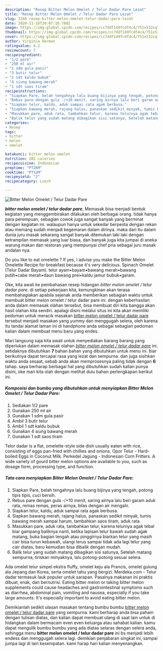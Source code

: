 ```yaml
---
description: "Resep Bitter Melon Omelet / Telur Dadar Pare Lezat"
title: "Resep Bitter Melon Omelet / Telur Dadar Pare Lezat"
slug: 3166-resep-bitter-melon-omelet-telur-dadar-pare-lezat
date: 2020-11-16T20:07:10.780Z
image: https://img-global.cpcdn.com/recipes/cc7ddf149fcdf4c4/751x532cq70/bitter-melon-omelet-telur-dadar-pare-foto-resep-utama.jpg
thumbnail: https://img-global.cpcdn.com/recipes/cc7ddf149fcdf4c4/751x532cq70/bitter-melon-omelet-telur-dadar-pare-foto-resep-utama.jpg
cover: https://img-global.cpcdn.com/recipes/cc7ddf149fcdf4c4/751x532cq70/bitter-melon-omelet-telur-dadar-pare-foto-resep-utama.jpg
author: Virginia Harmon
ratingvalue: 4.2
reviewcount: 7
recipeingredient:
- "1/2 pare"
- "250 ml air"
- "1 sdm gula pasir"
- "3 butir telur"
- "1 sdt kaldu bubuk"
- "4 siung bawang merah"
- "1 sdt saos tiram"
recipeinstructions:
- "Siapkan Pare, belah tengahnya lalu buang bijinya yang tengah, potong tipis tipis, cuci bersih."
- "Rebus pare dengan gula -/+10 menit, saring airnya lalu beri garam aduk rata, remas remas, peras airnya, bilas dengan air mengalir."
- "Siapkan telur, kaldu, aduk sampai rata agak berbusa."
- "Siapkan bawang merah, rajang halus, panaskan sedikit minyak, tumis bawang merah sampai harum, tambahkan saos tiram, aduk rata."
- "Masukkan pare, aduk rata, tambahkan telur, karena telurnya agak tebal biar gampang baliknya nanti, ketika lapisan telur bawah sudah agak matang, buka bagian tengah atau pinggirnya biarkan telur yang masih cair bisa turun kebawah, ulangi terus sampai tidak ada lagi telur yang cair diatas, baru kemudian bisa dibalik dengan mudah."
- "Balik telur yang sudah matang dibagikan sisi satunya, Setelah matang sempurna, tiriskan minyaknya, lalu potong-potong sesuai selera."
categories:
- Resep
tags:
- bitter
- melon
- omelet

katakunci: bitter melon omelet 
nutrition: 201 calories
recipecuisine: Indonesian
preptime: "PT26M"
cooktime: "PT32M"
recipeyield: "2"
recipecategory: Lunch

---
```



![Bitter Melon Omelet / Telur Dadar Pare](https://img-global.cpcdn.com/recipes/cc7ddf149fcdf4c4/751x532cq70/bitter-melon-omelet-telur-dadar-pare-foto-resep-utama.jpg)

<b><i>bitter melon omelet / telur dadar pare</i></b>, Memasak bisa menjadi bentuk kegiatan yang menggembirakan dilakukan oleh berbagai orang. tidak hanya para perempuan, sebagian cowok juga sangat banyak yang berminat dengan kegiatan ini. walaupun hanya untuk sekedar berpesta dengan rekan atau memang sudah menjadi kegemaran dalam dirinya. maka dari itu dalam dunia juru masak sekarang sangat banyak ditemukan laki laki dengan ketrampilan memasak yang luar biasa, dan banyak juga kita jumpai di aneka warung makan dan restoran yang mempunyai chef pria sebagai juru masak andalan nya.

Do you like to eat omelette ? If yes, I advise you make the Bitter Melon Omelette Recipe for breakfast because it&#39;s very delicious. Spinach Omelet (Telur Dadar Bayam). telur ayam•bayam•bawang merah•bawang putih•cabe merah•daun bawang prei•kaldu jamur bubuk•garam.

Oke, kita awali ke pembahasan resep hidangan <i>bitter melon omelet / telur dadar pare</i>. di setiap pekerjaan kita, kemungkinan akan terasa membahagiakan apabila sejenak anda memberikan sebagian waktu untuk membuat bitter melon omelet / telur dadar pare ini. dengan keberhasilan anda dalam memasak olahan tersebut, bisa membuat diri kita bangga akan hasil olahan kita sendiri. apalagi disini melalui situs ini kita akan memiliki pedoman untuk meracik masakan <u>bitter melon omelet / telur dadar pare</u> tersebut menjadi masakan yang yummy dan menggugah selera, oleh karena itu tandai alamat laman ini di handphone anda sebagai sebagian pedoman kalian dalam membuat menu baru yang endes.


Mari langsung saja kita awali untuk menyediakan barang barang yang diperlukan dalam memasak olahan <u><i>bitter melon omelet / telur dadar pare</i></u> ini. setidaknya dibutuhkan <b>7</b> bahan bahan yang dibutuhkan untuk menu ini. biar berikutnya dapat tercapai rasa yang lezat dan sempurna. dan juga sisihkan waktu anda sesaat, sebab anda akan memprosesnya paling tidak dengan <b>6</b> tahap. saya berharap berbagai hal yang dibutuhkan sudah kalian punya disini, oke mari kita olah dengan melihat dulu bahan perlengkapan berikut ini.

<!--inarticleads1-->

##### Komposisi dan bumbu yang dibutuhkan untuk menyiapkan Bitter Melon Omelet / Telur Dadar Pare:

1. Sediakan 1/2 pare
1. Gunakan 250 ml air
1. Gunakan 1 sdm gula pasir
1. Ambil 3 butir telur
1. Ambil 1 sdt kaldu bubuk
1. Gunakan 4 siung bawang merah
1. Gunakan 1 sdt saos tiram


Telor dadar is a flat, omelette-style side dish usually eaten with rice, consisting of eggs pan-fried with chillies and onions. Opor Telur - Hard-boiled Eggs in Coconut Milk. Perkedel Jagung - Indonesian Corn Fritters. A wide variety of gourd bitter melon options are available to you, such as dosage form, processing type, and function. 

<!--inarticleads2-->

##### Tata cara menyiapkan Bitter Melon Omelet / Telur Dadar Pare:

1. Siapkan Pare, belah tengahnya lalu buang bijinya yang tengah, potong tipis tipis, cuci bersih.
1. Rebus pare dengan gula -/+10 menit, saring airnya lalu beri garam aduk rata, remas remas, peras airnya, bilas dengan air mengalir.
1. Siapkan telur, kaldu, aduk sampai rata agak berbusa.
1. Siapkan bawang merah, rajang halus, panaskan sedikit minyak, tumis bawang merah sampai harum, tambahkan saos tiram, aduk rata.
1. Masukkan pare, aduk rata, tambahkan telur, karena telurnya agak tebal biar gampang baliknya nanti, ketika lapisan telur bawah sudah agak matang, buka bagian tengah atau pinggirnya biarkan telur yang masih cair bisa turun kebawah, ulangi terus sampai tidak ada lagi telur yang cair diatas, baru kemudian bisa dibalik dengan mudah.
1. Balik telur yang sudah matang dibagikan sisi satunya, Setelah matang sempurna, tiriskan minyaknya, lalu potong-potong sesuai selera.


Ada omelet telur simpel ekstra fluffy, omelet keju ala Prancis, omelet gulung ala Jepang dan Korea, serta omelet tahu yang bergizi. Merdeka.com - Telur dadar termasuk lauk populer untuk sarapan. Pasalnya makanan ini praktis dibuat, enak, dan bernutrisi. Eating bitter melon or taking bitter melon supplements could cause headaches and gastrointestinal symptoms such as diarrhea, abdominal pain, vomiting and nausea, especially if you take large amounts. It&#39;s especially important to avoid eating bitter melon. 

Demikianlah sedikit ulasan masakan tentang bumbu bumbu <u>bitter melon omelet / telur dadar pare</u> yang sempurna. kami berharap anda bisa paham dengan tulisan diatas, dan kalian dapat membuat ulang di saat lain untuk di hidangkan dalam bermacam even even keluarga atau sahabat kalian. kamu dapat mengulik bumbu bumbu yang ada diatas selaras dengan selera anda, sehingga menu <b>bitter melon omelet / telur dadar pare</b> ini bs menjadi lebih endess dan menggugah selera lagi. demikian penjabaran singkat ini, sampai jumpa lagi di lain kesempatan. kami harap hari kalian menyenangkan.
